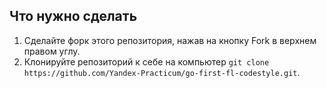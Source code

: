 ## Что нужно сделать

1. Сделайте форк этого репозитория, нажав на кнопку Fork в верхнем правом углу.
2. Клонируйте репозиторий к себе на компьютер `git clone https://github.com/Yandex-Practicum/go-first-fl-codestyle.git`.




